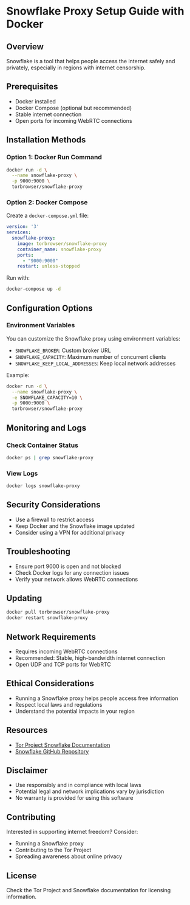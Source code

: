 # Snowflake Proxy Setup Guide with Docker

## Overview
Snowflake is a tool that helps people access the internet safely and privately, especially in regions with internet censorship.

## Prerequisites
- Docker installed
- Docker Compose (optional but recommended)
- Stable internet connection
- Open ports for incoming WebRTC connections

## Installation Methods

### Option 1: Docker Run Command
```bash
docker run -d \
  --name snowflake-proxy \
  -p 9000:9000 \
  torbrowser/snowflake-proxy
```

### Option 2: Docker Compose
Create a `docker-compose.yml` file:
```yaml
version: '3'
services:
  snowflake-proxy:
    image: torbrowser/snowflake-proxy
    container_name: snowflake-proxy
    ports:
      - "9000:9000"
    restart: unless-stopped
```

Run with:
```bash
docker-compose up -d
```

## Configuration Options

### Environment Variables
You can customize the Snowflake proxy using environment variables:

- `SNOWFLAKE_BROKER`: Custom broker URL
- `SNOWFLAKE_CAPACITY`: Maximum number of concurrent clients
- `SNOWFLAKE_KEEP_LOCAL_ADDRESSES`: Keep local network addresses

Example:
```bash
docker run -d \
  --name snowflake-proxy \
  -e SNOWFLAKE_CAPACITY=10 \
  -p 9000:9000 \
  torbrowser/snowflake-proxy
```

## Monitoring and Logs

### Check Container Status
```bash
docker ps | grep snowflake-proxy
```

### View Logs
```bash
docker logs snowflake-proxy
```

## Security Considerations
- Use a firewall to restrict access
- Keep Docker and the Snowflake image updated
- Consider using a VPN for additional privacy

## Troubleshooting
- Ensure port 9000 is open and not blocked
- Check Docker logs for any connection issues
- Verify your network allows WebRTC connections

## Updating
```bash
docker pull torbrowser/snowflake-proxy
docker restart snowflake-proxy
```

## Network Requirements
- Requires incoming WebRTC connections
- Recommended: Stable, high-bandwidth internet connection
- Open UDP and TCP ports for WebRTC

## Ethical Considerations
- Running a Snowflake proxy helps people access free information
- Respect local laws and regulations
- Understand the potential impacts in your region

## Resources
- [Tor Project Snowflake Documentation](https://community.torproject.org/relay/setup/snowflake/standalone/docker/)
- [Snowflake GitHub Repository](https://github.com/snowflake-proxy/snowflake)

## Disclaimer
- Use responsibly and in compliance with local laws
- Potential legal and network implications vary by jurisdiction
- No warranty is provided for using this software

## Contributing
Interested in supporting internet freedom? Consider:
- Running a Snowflake proxy
- Contributing to the Tor Project
- Spreading awareness about online privacy

## License
Check the Tor Project and Snowflake documentation for licensing information.
